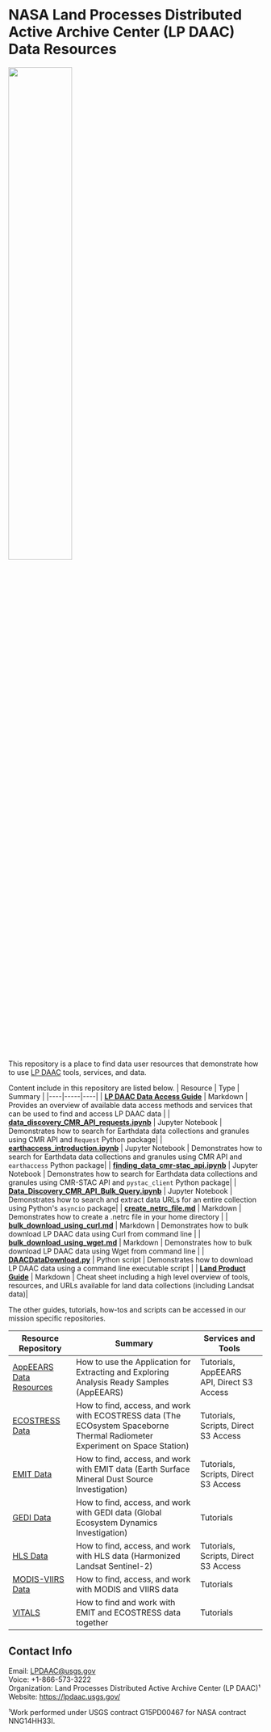 # NASA Land Processes Distributed Active Archive Center (LP DAAC) Data Resources  

<img src="img/lpdaac-logo-black.png" width="50%" height="50%">  

This repository is a place to find data user resources that demonstrate how to use [LP DAAC](https://lpdaac.usgs.gov/) tools, services, and data.

Content include in this repository are listed below.
| Resource | Type | Summary |
|----|-----|----|
| **[LP DAAC Data Access Guide](/guides/NASA_LPDAAC_Data_Access_Guide.md)** | Markdown | Provides an overview of available data access methods and services that can be used to find and access LP DAAC data |
| **[data_discovery_CMR_API_requests.ipynb](/python/tutorials/data_discovery_CMR_API_requests.ipynb)** | Jupyter Notebook | Demonstrates how to search for Earthdata data collections and granules using CMR API and `Request` Python package|
| **[earthaccess_introduction.ipynb](/python/tutorials/earthaccess_introduction.ipynb)** | Jupyter Notebook | Demonstrates how to search for Earthdata data collections and granules using CMR API and `earthaccess` Python package|
| **[finding_data_cmr-stac_api.ipynb](/python/tutorials/finding_data_cmr-stac_api.ipynb)** | Jupyter Notebook | Demonstrates how to search for Earthdata data collections and granules using CMR-STAC API and `pystac_client` Python package|
| **[Data_Discovery_CMR_API_Bulk_Query.ipynb](/python/tutorials/Data_Discovery_CMR_API_Bulk_Query.ipynb)** | Jupyter Notebook | Demonstrates how to search and extract data URLs for an entire collection using Python's `asyncio` package|
| **[create_netrc_file.md](/guides/create_netrc_file.md)** | Markdown | Demonstrates how to create a .netrc file in your home directory |
| **[bulk_download_using_curl.md](/guides/bulk_download_using_curl.md)** | Markdown | Demonstrates how to bulk download LP DAAC data using Curl from command line |
| **[bulk_download_using_wget.md](/guides/bulk_download_using_wget.md)** | Markdown | Demonstrates how to bulk download LP DAAC data using Wget from command line |
| **[DAACDataDownload.py](/python/scripts/daac_data_download_python)** | Python script | Demonstrates how to download LP DAAC data using a command line executable script |
| **[Land Product Guide](/guides/lp_product_guide.md)** | Markdown | Cheat sheet including a high level overview of tools, resources, and URLs available for land data collections (including Landsat data)|

The other guides, tutorials, how-tos and scripts can be accessed in our mission specific repositories. 

| Resource Repository | Summary | Services and Tools |
|----|-----|----|
|[AppEEARS Data Resources](https://github.com/nasa/AppEEARS-Data-Resources) |How to use the Application for Extracting and Exploring Analysis Ready Samples (AppEEARS) |Tutorials, AppEEARS API, Direct S3 Access |
|[ECOSTRESS Data](https://github.com/nasa/ECOSTRESS-Data-Resources)|How to find, access, and work with ECOSTRESS data (The ECOsystem Spaceborne Thermal Radiometer Experiment on Space Station)|Tutorials, Scripts, Direct S3 Access|
|[EMIT Data](https://github.com/nasa/EMIT-Data-Resources) |How to find, access, and work with EMIT data (Earth Surface Mineral Dust Source Investigation)|Tutorials, Scripts, Direct S3 Access |
|[GEDI Data](https://github.com/nasa/GEDI-Data-Resources) |How to find, access, and work with GEDI data (Global Ecosystem Dynamics Investigation)|Tutorials |
|[HLS Data](https://github.com/nasa/HLS-Data-Resources)|How to find, access, and work with HLS data (Harmonized Landsat Sentinel-2)|Tutorials, Scripts, Direct S3 Access|
|[MODIS-VIIRS Data](https://github.com/nasa/MODIS-VIIRS-Data-Resources)|How to find, access, and work with MODIS and VIIRS data|Tutorials|
|[VITALS](https://github.com/nasa/VITALS)|How to find and work with EMIT and ECOSTRESS data together |Tutorials|

## Contact Info  

Email: <LPDAAC@usgs.gov>  
Voice: +1-866-573-3222  
Organization: Land Processes Distributed Active Archive Center (LP DAAC)¹  
Website: <https://lpdaac.usgs.gov/>  

¹Work performed under USGS contract G15PD00467 for NASA contract NNG14HH33I. 
